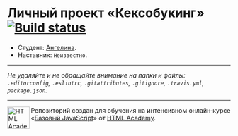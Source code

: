 # Личный проект «Кексобукинг» [![Build status][travis-image]][travis-url]

* Студент: [Ангелина](https://up.htmlacademy.ru/javascript/9/user/306365).
* Наставник: `Неизвестно`.

---

_Не удаляйте и не обращайте внимание на папки и файлы:_<br>
_`.editorconfig`, `.eslintrc`, `.gitattributes`, `.gitignore`, `.travis.yml`, `package.json`._

---

<a href="https://htmlacademy.ru/intensive/javascript"><img align="left" width="50" height="50" title="HTML Academy" src="https://up.htmlacademy.ru/static/img/intensive/javascript/logo-for-github.svg"></a>

Репозиторий создан для обучения на интенсивном онлайн‑курсе «[Базовый JavaScript](https://htmlacademy.ru/intensive/javascript)» от [HTML Academy](https://htmlacademy.ru).

[travis-image]: https://travis-ci.org/htmlacademy-javascript/306365-keksobooking.svg?branch=master
[travis-url]: https://travis-ci.org/htmlacademy-javascript/306365-keksobooking
